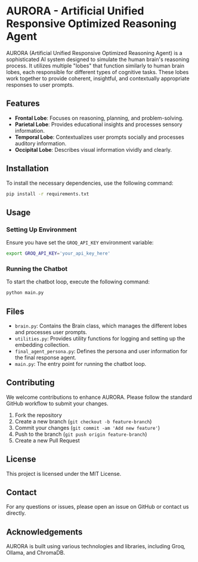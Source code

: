 
# AURORA - Artificial Unified Responsive Optimized Reasoning Agent

AURORA (Artificial Unified Responsive Optimized Reasoning Agent) is a sophisticated AI system designed to simulate the human brain's reasoning process. It utilizes multiple "lobes" that function similarly to human brain lobes, each responsible for different types of cognitive tasks. These lobes work together to provide coherent, insightful, and contextually appropriate responses to user prompts.

## Features

- **Frontal Lobe**: Focuses on reasoning, planning, and problem-solving.
- **Parietal Lobe**: Provides educational insights and processes sensory information.
- **Temporal Lobe**: Contextualizes user prompts socially and processes auditory information.
- **Occipital Lobe**: Describes visual information vividly and clearly.

## Installation

To install the necessary dependencies, use the following command:

```bash
pip install -r requirements.txt
```

## Usage

### Setting Up Environment

Ensure you have set the `GROQ_API_KEY` environment variable:

```bash
export GROQ_API_KEY='your_api_key_here'
```

### Running the Chatbot

To start the chatbot loop, execute the following command:

```bash
python main.py
```

## Files

- `brain.py`: Contains the Brain class, which manages the different lobes and processes user prompts.
- `utilities.py`: Provides utility functions for logging and setting up the embedding collection.
- `final_agent_persona.py`: Defines the persona and user information for the final response agent.
- `main.py`: The entry point for running the chatbot loop.

## Contributing

We welcome contributions to enhance AURORA. Please follow the standard GitHub workflow to submit your changes.

1. Fork the repository
2. Create a new branch (`git checkout -b feature-branch`)
3. Commit your changes (`git commit -am 'Add new feature'`)
4. Push to the branch (`git push origin feature-branch`)
5. Create a new Pull Request

## License

This project is licensed under the MIT License.

## Contact

For any questions or issues, please open an issue on GitHub or contact us directly.

## Acknowledgements

AURORA is built using various technologies and libraries, including Groq, Ollama, and ChromaDB.

